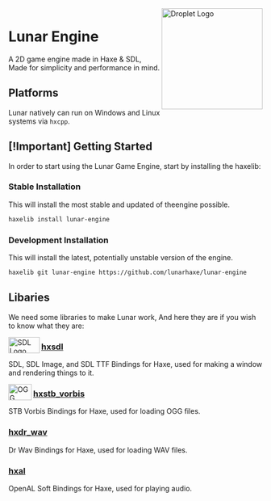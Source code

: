 <img src="https://avatars.githubusercontent.com/u/146598504" alt="Droplet Logo" align="right" width="200" height="200" />

# Lunar Engine
A 2D game engine made in Haxe & SDL, Made for simplicity and performance in mind.

## Platforms
Lunar natively can run on Windows and Linux systems via `hxcpp`.

## [!Important] Getting Started
In order to start using the Lunar Game Engine, start by installing the haxelib:

### Stable Installation
This will install the most stable and updated of theengine possible.
```sh
haxelib install lunar-engine
```

### Development Installation
This will install the latest, potentially unstable version of the engine.
```sh
haxelib git lunar-engine https://github.com/lunarhaxe/lunar-engine
```

## Libaries
We need some libraries to make Lunar work, And here they are if you
wish to know what they are:

<img src="https://camo.githubusercontent.com/4eaa1b433cf8474defdb9f0d13bc30e9f64d7b896d8163479b255cf08c4040e7/68747470733a2f2f75706c6f61642e77696b696d656469612e6f72672f77696b6970656469612f636f6d6d6f6e732f7468756d622f312f31362f53696d706c655f4469726563744d656469615f4c617965722532435f4c6f676f2e7376672f3132303070782d53696d706c655f4469726563744d656469615f4c617965722532435f4c6f676f2e7376672e706e67" alt="SDL Logo" align="left" width="62" height="32" />

### [hxsdl](https://github.com/swordcube/hxsdl)

SDL, SDL Image, and SDL TTF Bindings for Haxe, used for making a window and rendering things to it.

<img src="https://upload.wikimedia.org/wikipedia/commons/thumb/a/a1/Ogg_Logo.svg/1200px-Ogg_Logo.svg.png" alt="OGG Logo" align="left" width="46" height="32" />

### [hxstb_vorbis](https://github.com/swordcube/hxstb_vorbis)
STB Vorbis Bindings for Haxe, used for loading OGG files.

### [hxdr_wav](https://github.com/swordcube/hxstb_vorbis)
Dr Wav Bindings for Haxe, used for loading WAV files.

### [hxal](https://github.com/swordcube/hxal)
OpenAL Soft Bindings for Haxe, used for playing audio.
